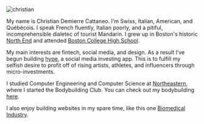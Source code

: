 ![christian]([[https://raw.githubusercontent.com/chris-cattz-22/chris-cattz-22.github.io/49e0ee6ddbe73bc8bede45f61b4380a90becdba9/me.jpeg](https://github.com/cdcattaneo/cdcattaneo.github.io/blob/main/IMG_0051.JPG)](https://github.com/cdcattaneo/cdcattaneo.github.io/blob/main/IMG_0051.JPG))

My name is Christian Demierre Cattaneo. I'm Swiss, Italian, American, and Québécois. I speak French fluently, Italian poorly, and a pitiful, incomprehensible dialetec of tourist Mandarin. I grew up in Boston's historic [North End](https://en.wikipedia.org/wiki/North_End,_Boston) and attended [Boston College High School](https://en.wikipedia.org/wiki/Boston_College_High_School).

My main interests are fintech, social media, and design. As a result I’ve begun building [hype](https://gethype.webflow.io/), a social media investing app. This is to fulfill my selfish desire to profit off of rising artists, athletes, and influencers through micro-investments.

I studied Computer Engineering and Computer Science at [Northeastern](https://huntnewsnu.com/74975/campus/northeastern-undergraduate-applications-surge-breaking-record-2024/#:~:text=According%20to%20NGN%2C%20the%20number,is%20also%20expected%20to%20drop.), where I started the Bodybuilding Club. You can check out my bodybuilding [here](https://www.instagram.com/zorbbrah/).

I also enjoy building websites in my spare time, like this one [Biomedical Industry](https://www.ais-imaging.com/).
